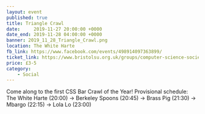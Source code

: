 ```yaml
---
layout: event
published: true
title: Triangle Crawl
date:     2019-11-27 20:00:00 +0000
date_end: 2019-11-28 04:00:00 +0000
banner: 2019_11_28_Triangle_Crawl.png
location: The White Harte
fb_link: https://www.facebook.com/events/498914097363899/
ticket_link: https://www.bristolsu.org.uk/groups/computer-science-society/events/triangle-crawl
price: £3-5
category:
    - Social
---
```


Come along to the first CSS Bar Crawl of the Year! Provisional schedule: The White Harte (20:00) -> Berkeley Spoons (20:45) -> Brass Pig (21:30) -> Mbargo (22:15) -> Lola Lo (23:00)
